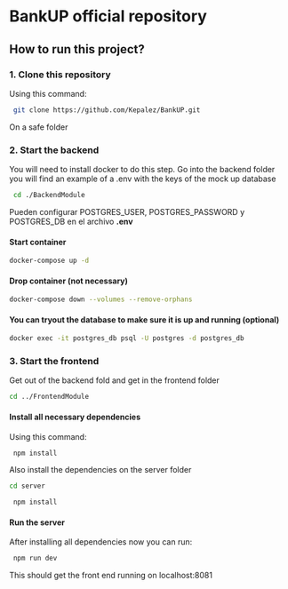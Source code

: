 # BankUP official repository

## How to run this project?
### 1. Clone this repository
Using this command: 
```bash
 git clone https://github.com/Kepalez/BankUP.git
```
On a safe folder

### 2. Start the backend
You will need to install docker to do this step.
Go into the backend folder you will find an example of a .env with the keys of the mock up database
```bash
 cd ./BackendModule
```
Pueden configurar POSTGRES_USER, POSTGRES_PASSWORD y POSTGRES_DB en el archivo **.env**

#### Start container
```bash
docker-compose up -d
```

#### Drop container (not necessary)
```bash
docker-compose down --volumes --remove-orphans
```

#### You can tryout the database to make sure it is up and running (optional)
```bash
docker exec -it postgres_db psql -U postgres -d postgres_db
```
### 3. Start the frontend
Get out of the backend fold and get in the frontend folder
```bash
cd ../FrontendModule
```
#### Install all necessary dependencies
Using this command: 
```bash
 npm install
```
Also install the dependencies on the server folder
```bash
cd server
```
```bash
 npm install
```

#### Run the server
After installing all dependencies now you can run:
```bash
 npm run dev
```
This should get the front end running on localhost:8081
